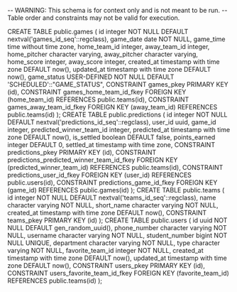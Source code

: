 -- WARNING: This schema is for context only and is not meant to be run.
-- Table order and constraints may not be valid for execution.

CREATE TABLE public.games (
  id integer NOT NULL DEFAULT nextval('games_id_seq'::regclass),
  game_date date NOT NULL,
  game_time time without time zone,
  home_team_id integer,
  away_team_id integer,
  home_pitcher character varying,
  away_pitcher character varying,
  home_score integer,
  away_score integer,
  created_at timestamp with time zone DEFAULT now(),
  updated_at timestamp with time zone DEFAULT now(),
  game_status USER-DEFINED NOT NULL DEFAULT 'SCHEDULED'::"GAME_STATUS",
  CONSTRAINT games_pkey PRIMARY KEY (id),
  CONSTRAINT games_home_team_id_fkey FOREIGN KEY (home_team_id) REFERENCES public.teams(id),
  CONSTRAINT games_away_team_id_fkey FOREIGN KEY (away_team_id) REFERENCES public.teams(id)
);
CREATE TABLE public.predictions (
  id integer NOT NULL DEFAULT nextval('predictions_id_seq'::regclass),
  user_id uuid,
  game_id integer,
  predicted_winner_team_id integer,
  predicted_at timestamp with time zone DEFAULT now(),
  is_settled boolean DEFAULT false,
  points_earned integer DEFAULT 0,
  settled_at timestamp with time zone,
  CONSTRAINT predictions_pkey PRIMARY KEY (id),
  CONSTRAINT predictions_predicted_winner_team_id_fkey FOREIGN KEY (predicted_winner_team_id) REFERENCES public.teams(id),
  CONSTRAINT predictions_user_id_fkey FOREIGN KEY (user_id) REFERENCES public.users(id),
  CONSTRAINT predictions_game_id_fkey FOREIGN KEY (game_id) REFERENCES public.games(id)
);
CREATE TABLE public.teams (
  id integer NOT NULL DEFAULT nextval('teams_id_seq'::regclass),
  name character varying NOT NULL,
  short_name character varying NOT NULL,
  created_at timestamp with time zone DEFAULT now(),
  CONSTRAINT teams_pkey PRIMARY KEY (id)
);
CREATE TABLE public.users (
  id uuid NOT NULL DEFAULT gen_random_uuid(),
  phone_number character varying NOT NULL,
  username character varying NOT NULL,
  student_number bigint NOT NULL UNIQUE,
  department character varying NOT NULL,
  type character varying NOT NULL,
  favorite_team_id integer NOT NULL,
  created_at timestamp with time zone DEFAULT now(),
  updated_at timestamp with time zone DEFAULT now(),
  CONSTRAINT users_pkey PRIMARY KEY (id),
  CONSTRAINT users_favorite_team_id_fkey FOREIGN KEY (favorite_team_id) REFERENCES public.teams(id)
);